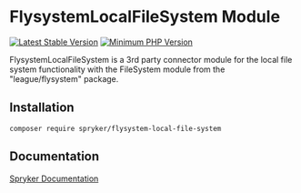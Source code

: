 # FlysystemLocalFileSystem Module
[![Latest Stable Version](https://poser.pugx.org/spryker/flysystem-local-file-system/v/stable.svg)](https://packagist.org/packages/spryker/flysystem-local-file-system)
[![Minimum PHP Version](https://img.shields.io/badge/php-%3E%3D%208.2-8892BF.svg)](https://php.net/)

FlysystemLocalFileSystem is a 3rd party connector module for the local file system functionality with the FileSystem module from the "league/flysystem" package.

## Installation

```
composer require spryker/flysystem-local-file-system
```

## Documentation

[Spryker Documentation](https://docs.spryker.com)
